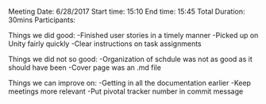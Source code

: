 Meeting Date: 6/28/2017
Start time: 15:10
End time: 15:45
Total Duration: 30mins
Participants:

Things we did good:
-Finished user stories in a timely manner
-Picked up on Unity fairly quickly
-Clear instructions on task assignments

Things we did not so good:
-Organization of schdule was not as good as it should have been
-Cover page was an .md file

Things we can improve on:
-Getting in all the documentation earlier
-Keep meetings more relevant
-Put pivotal tracker number in commit message
